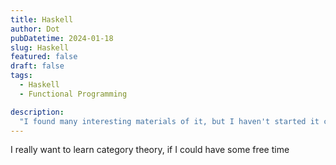 ```yaml
---
title: Haskell
author: Dot
pubDatetime: 2024-01-18
slug: Haskell
featured: false
draft: false
tags:
  - Haskell
  - Functional Programming

description:
  "I found many interesting materials of it, but I haven't started it caused lack of energy. "
---
```


I really want to learn category theory, if I could have some free time